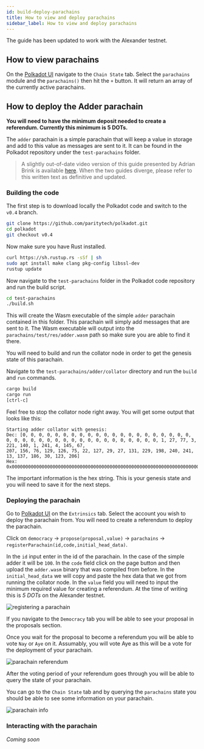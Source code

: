 ```yaml
---
id: build-deploy-parachains
title: How to view and deploy parachains
sidebar_label: How to view and deploy parachains
---
```


The guide has been updated to work with the Alexander testnet.

## How to view parachains

On the [Polkadot UI](https://polkadot.js.org/apps/#/explorer) navigate to the `Chain State` tab.
Select the `parachains` module and the `parachains()` then hit the `+` button. It will return an
array of the currently active parachains.

## How to deploy the Adder parachain

**You will need to have the minimum deposit needed to create a referendum. Currently this minimum is
5 DOTs.**

The `adder` parachain is a simple parachain that will keep a value in storage and add to this value
as messages are sent to it. It can be found in the Polkadot repository under the `test-parachains`
folder.

> A slightly out-of-date video version of this guide presented by Adrian Brink is available
> [here](https://www.youtube.com/watch?v=pDqkzvA4C0E). When the two guides diverge, please refer to
> this written text as definitive and updated.

### Building the code

The first step is to download locally the Polkadot code and switch to the `v0.4` branch.

```bash
git clone https://github.com/paritytech/polkadot.git
cd polkadot
git checkout v0.4
```

Now make sure you have Rust installed.

```bash
curl https://sh.rustup.rs -sSf | sh
sudo apt install make clang pkg-config libssl-dev
rustup update
```

Now navigate to the `test-parachains` folder in the Polkadot code repository and run the build
script.

```bash
cd test-parachains
./build.sh
```

This will create the Wasm executable of the simple `adder` parachain contained in this folder. This
parachain will simply add messages that are sent to it. The Wasm executable will output into the
`parachains/test/res/adder.wasm` path so make sure you are able to find it there.

You will need to build and run the collator node in order to get the genesis state of this
parachain.

Navigate to the `test-parachains/adder/collator` directory and run the `build` and `run` commands.

```bash
cargo build
cargo run
[ctrl-c]
```

Feel free to stop the collator node right away. You will get some output that looks like this:

```
Starting adder collator with genesis:
Dec: [0, 0, 0, 0, 0, 0, 0, 0, 0, 0, 0, 0, 0, 0, 0, 0, 0, 0, 0, 0, 0, 0, 0, 0, 0, 0, 0, 0, 0, 0, 0, 0, 0, 0, 0, 0, 0, 0, 0, 0, 1, 27, 77, 3, 221, 140, 1, 241, 4, 145, 67,
207, 156, 76, 129, 126, 75, 22, 127, 29, 27, 131, 229, 198, 240, 241, 13, 137, 186, 30, 123, 206]
Hex: 0x00000000000000000000000000000000000000000000000000000000000000000000000000000000011b4d03dd8c01f1049143cf9c4c817e4b167f1d1b83e5c6f0f10d89ba1e7bce
```

The important information is the hex string. This is your genesis state and you will need to save it
for the next steps.

### Deploying the parachain

Go to [Polkadot UI](https://polkadot.js.org/apps/#/extrinsics) on the `Extrinsics` tab. Select the
account you wish to deploy the parachain from. You will need to create a referendum to deploy the
parachain.

Click on `democracy` -> `propose(proposal,value)` -> `parachains` ->
`registerParachain(id,code,initial_head_data)`.

In the `id` input enter in the id of the parachain. In the case of the simple adder it will be
`100`. In the `code` field click on the page button and then upload the `adder.wasm` binary that was
compiled from before. In the `initial_head_data` we will copy and paste the hex data that we got
from running the collator node. In the `value` field you will need to input the minimum required
value for creating a referendum. At the time of writing this is _5 DOTs_ on the Alexander testnet.

![registering a parachain](assets/parachain/register.png)

If you navigate to the `Democracy` tab you will be able to see your proposal in the proposals
section.

Once you wait for the proposal to become a referendum you will be able to vote `Nay` or `Aye` on it.
Assumably, you will vote Aye as this will be a vote for the deployment of your parachain.

![parachain referendum](assets/parachain/referendum.png)

After the voting period of your referendum goes through you will be able to query the state of your
parachain.

You can go to the `Chain State` tab and by querying the `parachains` state you should be able to see
some information on your parachain.

![parachain info](assets/parachain/info.png)

### Interacting with the parachain

_Coming soon_
